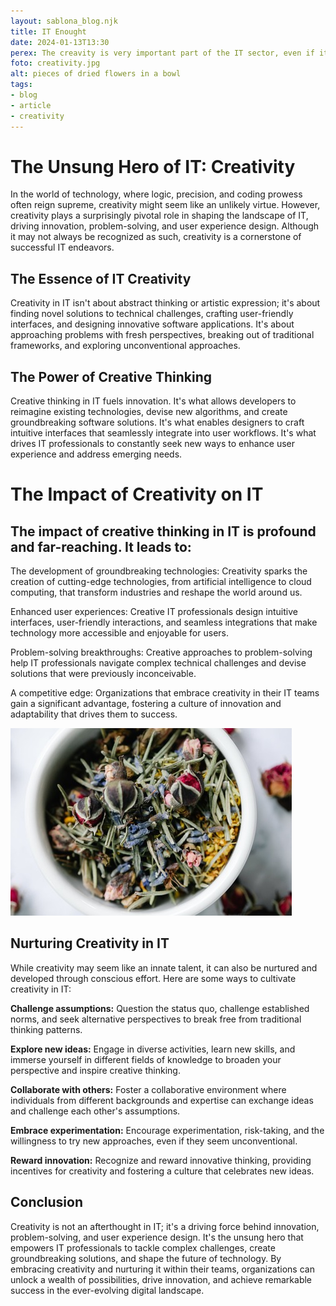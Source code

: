 ```yaml
---
layout: sablona_blog.njk
title: IT Enought
date: 2024-01-13T13:30
perex: The creavity is very important part of the IT sector, even if it does not seems so at the first sight. Why ? To what it is used? Please read further and everythibg will be explained to you.
foto: creativity.jpg
alt: pieces of dried flowers in a bowl
tags:
- blog
- article
- creativity
---
```

# The Unsung Hero of IT: Creativity

In the world of technology, where logic, precision, and coding prowess often reign supreme, creativity might seem like an unlikely virtue. However, creativity plays a surprisingly pivotal role in shaping the landscape of IT, driving innovation, problem-solving, and user experience design. Although it may not always be recognized as such, creativity is a cornerstone of successful IT endeavors.

##  The Essence of IT Creativity

Creativity in IT isn't about abstract thinking or artistic expression; it's about finding novel solutions to technical challenges, crafting user-friendly interfaces, and designing innovative software applications. It's about approaching problems with fresh perspectives, breaking out of traditional frameworks, and exploring unconventional approaches.

##  The Power of Creative Thinking

Creative thinking in IT fuels innovation. It's what allows developers to reimagine existing technologies, devise new algorithms, and create groundbreaking software solutions. It's what enables designers to craft intuitive interfaces that seamlessly integrate into user workflows. It's what drives IT professionals to constantly seek new ways to enhance user experience and address emerging needs.

# The Impact of Creativity on IT

##  The impact of creative thinking in IT is profound and far-reaching. It leads to:

The development of groundbreaking technologies: Creativity sparks the creation of cutting-edge technologies, from artificial intelligence to cloud computing, that transform industries and reshape the world around us.

Enhanced user experiences: Creative IT professionals design intuitive interfaces, user-friendly interactions, and seamless integrations that make technology more accessible and enjoyable for users.

Problem-solving breakthroughs: Creative approaches to problem-solving help IT professionals navigate complex technical challenges and devise solutions that were previously inconceivable.

A competitive edge: Organizations that embrace creativity in their IT teams gain a significant advantage, fostering a culture of innovation and adaptability that drives them to success.

![Pieces of flowers in a bowl](/images/blog/creativity.jpg)

##  Nurturing Creativity in IT

While creativity may seem like an innate talent, it can also be nurtured and developed through conscious effort. Here are some ways to cultivate creativity in IT:

**Challenge assumptions:** Question the status quo, challenge established norms, and seek alternative perspectives to break free from traditional thinking patterns.

**Explore new ideas:** Engage in diverse activities, learn new skills, and immerse yourself in different fields of knowledge to broaden your perspective and inspire creative thinking.

**Collaborate with others:** Foster a collaborative environment where individuals from different backgrounds and expertise can exchange ideas and challenge each other's assumptions.

**Embrace experimentation:** Encourage experimentation, risk-taking, and the willingness to try new approaches, even if they seem unconventional.

**Reward innovation:** Recognize and reward innovative thinking, providing incentives for creativity and fostering a culture that celebrates new ideas.

##  Conclusion

Creativity is not an afterthought in IT; it's a driving force behind innovation, problem-solving, and user experience design. It's the unsung hero that empowers IT professionals to tackle complex challenges, create groundbreaking solutions, and shape the future of technology. By embracing creativity and nurturing it within their teams, organizations can unlock a wealth of possibilities, drive innovation, and achieve remarkable success in the ever-evolving digital landscape.